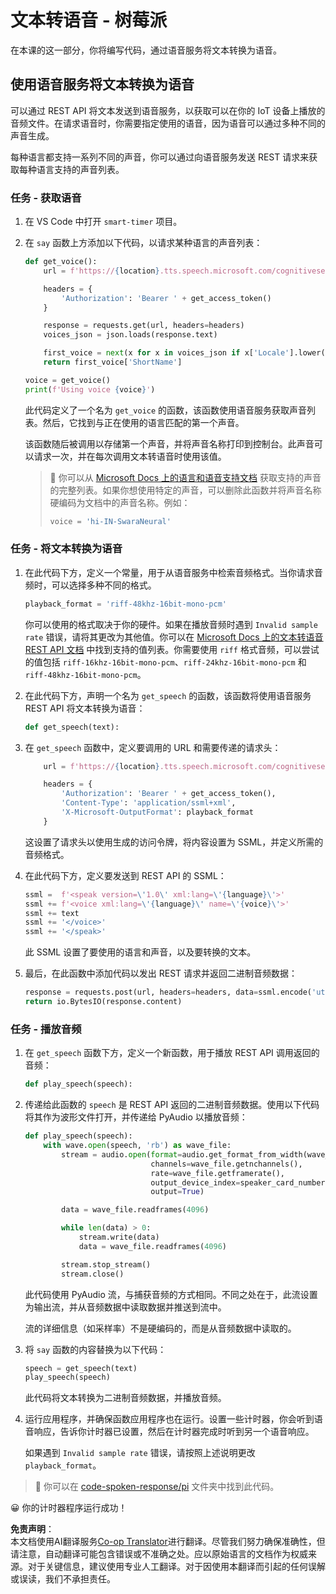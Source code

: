 <!--
CO_OP_TRANSLATOR_METADATA:
{
  "original_hash": "606f3af1c78e3741e48ce77c31cea626",
  "translation_date": "2025-08-25T00:10:24+00:00",
  "source_file": "6-consumer/lessons/3-spoken-feedback/pi-text-to-speech.md",
  "language_code": "zh"
}
-->
# 文本转语音 - 树莓派

在本课的这一部分，你将编写代码，通过语音服务将文本转换为语音。

## 使用语音服务将文本转换为语音

可以通过 REST API 将文本发送到语音服务，以获取可以在你的 IoT 设备上播放的音频文件。在请求语音时，你需要指定使用的语音，因为语音可以通过多种不同的声音生成。

每种语言都支持一系列不同的声音，你可以通过向语音服务发送 REST 请求来获取每种语言支持的声音列表。

### 任务 - 获取语音

1. 在 VS Code 中打开 `smart-timer` 项目。

1. 在 `say` 函数上方添加以下代码，以请求某种语言的声音列表：

    ```python
    def get_voice():
        url = f'https://{location}.tts.speech.microsoft.com/cognitiveservices/voices/list'
    
        headers = {
            'Authorization': 'Bearer ' + get_access_token()
        }
    
        response = requests.get(url, headers=headers)
        voices_json = json.loads(response.text)
    
        first_voice = next(x for x in voices_json if x['Locale'].lower() == language.lower() and x['VoiceType'] == 'Neural')
        return first_voice['ShortName']
    
    voice = get_voice()
    print(f'Using voice {voice}')
    ```

    此代码定义了一个名为 `get_voice` 的函数，该函数使用语音服务获取声音列表。然后，它找到与正在使用的语言匹配的第一个声音。

    该函数随后被调用以存储第一个声音，并将声音名称打印到控制台。此声音可以请求一次，并在每次调用文本转语音时使用该值。

    > 💁 你可以从 [Microsoft Docs 上的语言和语音支持文档](https://docs.microsoft.com/azure/cognitive-services/speech-service/language-support?WT.mc_id=academic-17441-jabenn#text-to-speech) 获取支持的声音的完整列表。如果你想使用特定的声音，可以删除此函数并将声音名称硬编码为文档中的声音名称。例如：
    >
    > ```python
    > voice = 'hi-IN-SwaraNeural'
    > ```

### 任务 - 将文本转换为语音

1. 在此代码下方，定义一个常量，用于从语音服务中检索音频格式。当你请求音频时，可以选择多种不同的格式。

    ```python
    playback_format = 'riff-48khz-16bit-mono-pcm'
    ```

    你可以使用的格式取决于你的硬件。如果在播放音频时遇到 `Invalid sample rate` 错误，请将其更改为其他值。你可以在 [Microsoft Docs 上的文本转语音 REST API 文档](https://docs.microsoft.com/azure/cognitive-services/speech-service/rest-text-to-speech?WT.mc_id=academic-17441-jabenn#audio-outputs) 中找到支持的值列表。你需要使用 `riff` 格式音频，可以尝试的值包括 `riff-16khz-16bit-mono-pcm`、`riff-24khz-16bit-mono-pcm` 和 `riff-48khz-16bit-mono-pcm`。

1. 在此代码下方，声明一个名为 `get_speech` 的函数，该函数将使用语音服务 REST API 将文本转换为语音：

    ```python
    def get_speech(text):
    ```

1. 在 `get_speech` 函数中，定义要调用的 URL 和需要传递的请求头：

    ```python
        url = f'https://{location}.tts.speech.microsoft.com/cognitiveservices/v1'
    
        headers = {
            'Authorization': 'Bearer ' + get_access_token(),
            'Content-Type': 'application/ssml+xml',
            'X-Microsoft-OutputFormat': playback_format
        }
    ```

    这设置了请求头以使用生成的访问令牌，将内容设置为 SSML，并定义所需的音频格式。

1. 在此代码下方，定义要发送到 REST API 的 SSML：

    ```python
    ssml =  f'<speak version=\'1.0\' xml:lang=\'{language}\'>'
    ssml += f'<voice xml:lang=\'{language}\' name=\'{voice}\'>'
    ssml += text
    ssml += '</voice>'
    ssml += '</speak>'
    ```

    此 SSML 设置了要使用的语言和声音，以及要转换的文本。

1. 最后，在此函数中添加代码以发出 REST 请求并返回二进制音频数据：

    ```python
    response = requests.post(url, headers=headers, data=ssml.encode('utf-8'))
    return io.BytesIO(response.content)
    ```

### 任务 - 播放音频

1. 在 `get_speech` 函数下方，定义一个新函数，用于播放 REST API 调用返回的音频：

    ```python
    def play_speech(speech):
    ```

1. 传递给此函数的 `speech` 是 REST API 返回的二进制音频数据。使用以下代码将其作为波形文件打开，并传递给 PyAudio 以播放音频：

    ```python
    def play_speech(speech):
        with wave.open(speech, 'rb') as wave_file:
            stream = audio.open(format=audio.get_format_from_width(wave_file.getsampwidth()),
                                channels=wave_file.getnchannels(),
                                rate=wave_file.getframerate(),
                                output_device_index=speaker_card_number,
                                output=True)

            data = wave_file.readframes(4096)

            while len(data) > 0:
                stream.write(data)
                data = wave_file.readframes(4096)

            stream.stop_stream()
            stream.close()
    ```

    此代码使用 PyAudio 流，与捕获音频的方式相同。不同之处在于，此流设置为输出流，并从音频数据中读取数据并推送到流中。

    流的详细信息（如采样率）不是硬编码的，而是从音频数据中读取的。

1. 将 `say` 函数的内容替换为以下代码：

    ```python
    speech = get_speech(text)
    play_speech(speech)
    ```

    此代码将文本转换为二进制音频数据，并播放音频。

1. 运行应用程序，并确保函数应用程序也在运行。设置一些计时器，你会听到语音响应，告诉你计时器已设置，然后在计时器完成时听到另一个语音响应。

    如果遇到 `Invalid sample rate` 错误，请按照上述说明更改 `playback_format`。

> 💁 你可以在 [code-spoken-response/pi](../../../../../6-consumer/lessons/3-spoken-feedback/code-spoken-response/pi) 文件夹中找到此代码。

😀 你的计时器程序运行成功！

**免责声明**：  
本文档使用AI翻译服务[Co-op Translator](https://github.com/Azure/co-op-translator)进行翻译。尽管我们努力确保准确性，但请注意，自动翻译可能包含错误或不准确之处。应以原始语言的文档作为权威来源。对于关键信息，建议使用专业人工翻译。对于因使用本翻译而引起的任何误解或误读，我们不承担责任。